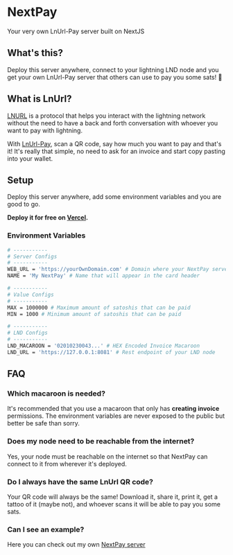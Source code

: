 # NextPay

Your very own LnUrl-Pay server built on NextJS

## What's this?

Deploy this server anywhere, connect to your lightning LND node and you get your own LnUrl-Pay server that others can use to pay you some sats! 🤑

## What is LnUrl?

[LNURL](https://github.com/btcontract/lnurl-rfc) is a protocol that helps you interact with the lightning network without the need to have a back and forth conversation with whoever you want to pay with lightning.

With [LnUrl-Pay](https://github.com/btcontract/lnurl-rfc/blob/master/lnurl-pay.md), scan a QR code, say how much you want to pay and that's it! It's really that simple, no need to ask for an invoice and start copy pasting into your wallet.

## Setup

Deploy this server anywhere, add some environment variables and you are good to go.

**Deploy it for free on [Vercel](https://vercel.com/).**

### Environment Variables

```bash
# -----------
# Server Configs
# -----------
WEB_URL = 'https://yourOwnDomain.com' # Domain where your NextPay server will be available
NAME = 'My NextPay' # Name that will appear in the card header

# -----------
# Value Configs
# -----------
MAX = 1000000 # Maximum amount of satoshis that can be paid
MIN = 1000 # Minimum amount of satoshis that can be paid

# -----------
# LND Configs
# -----------
LND_MACAROON = '02010230043...' # HEX Encoded Invoice Macaroon
LND_URL = 'https://127.0.0.1:8081' # Rest endpoint of your LND node
```

## FAQ

### Which macaroon is needed?

It's recommended that you use a macaroon that only has **creating invoice** permissions. The environment variables are never exposed to the public but better be safe than sorry.

### Does my node need to be reachable from the internet?

Yes, your node must be reachable on the internet so that NextPay can connect to it from wherever it's deployed.

### Do I always have the same LnUrl QR code?

Your QR code will always be the same! Download it, share it, print it, get a tattoo of it (maybe not), and whoever scans it will be able to pay you some sats.

### Can I see an example?

Here you can check out my own [NextPay server](https://nextpay.apotdevin.com/)
